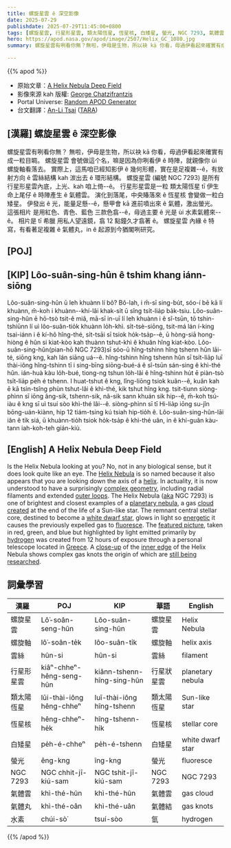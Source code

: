 ```yaml
---
title: 螺旋星雲 ê 深空影像
date: 2025-07-29
publishdate: 2025-07-29T11:45:00+0800
tags: [螺旋星雲, 行星形星雲, 類太陽恆星, 恆星核, 白矮星, 螢光, NGC 7293, 氣體雲, 氣體丸, 螺旋軸, 雲絲, 水素]
hero: https://apod.nasa.gov/apod/image/2507/Helix_GC_1080.jpg
summary: 螺旋星雲有咧看你無？無啦，伊毋是生物，所以袂 kā 你看，毋過伊看起來確實有成一粒目睭。

---
```


{{% apod %}}

- 原始文章：[A Helix Nebula Deep Field](https://apod.nasa.gov/apod/ap250729.html)
- 影像來源 kah 版權: [George Chatzifrantzis][George_Chatzifrantzis]
- Portal Universe: [Random APOD Generator](https://apod.nasa.gov/apod/random_apod.html)
- 台文翻譯：[An-Li Tsai][An-Li Tsai] ([TARA][TARA])


## [漢羅] 螺旋星雲 ê 深空影像
螺旋星雲有咧看你無？
無啦，伊毋是生物，所以袂 kā 你看，毋過伊看起來確實有成一粒目睭。
螺旋星雲 會號做這个名，嘛是因為你咧看伊 ê 時陣，就親像你 ùi 螺旋軸看落去。
實際上，這馬咱已經知影伊 ê 幾何形體，實在是足複雜--ê，有放射方向 ê 雲絲結構 kah 湠出去 ê 環形結構。
螺旋星雲 (編號 NGC 7293) 是所有行星形星雲內底，上光、kah 咱上倚--ê。
行星形星雲是一粒 類太陽恆星 tī 伊生命上尾仔 ê 時陣產生 ê 氣體雲。
演化到落尾，中央賰落來 ê 恆星核 會變做一粒白矮星。
伊發出 ê 光，能量足懸--ê，懸甲會 kā 進前噴出來 ê 氣體，激出螢光。
這張相片 是用紅色、青色、藍色 三款色翕--ê，毋過主要 ê 光是 ùi 水素氣體來--ê。
相片是 tī 希臘 用私人望遠鏡，翕 12 點鐘久才翕著 ê。
螺旋星雲 內緣 ê 特寫，有看著足複雜 ê 氣體丸，in ê 起源到今猶閣咧研究。


<!--
## [中文] 螺旋星雲深空
螺旋星雲在看你嗎？
不，從生物學角度來說並非如此，但它看起來確實很像一隻眼睛。
螺旋星雲之所以如此命名，是因為它看起來就像你沿著螺旋軸向下看。
實際上，現在人們了解到它擁有令人驚訝的複雜幾何結構，包括徑向細絲和延伸的外環。
螺旋星雲（又稱NGC 7293）是最明亮、最靠近的行星形星雲之一，行星狀星雲是一顆類太陽恆星生命末期形成的氣體雲。
殘留的中央恆星核注定會變成一顆白矮星，它發出的能量如此之高，以至於導致先前噴出的氣體發出螢光。
這張特色照片以紅、綠、藍三色拍攝，但主要以氫氣發出的光為亮點，是透過位於希臘的個人望遠鏡進行了12小時的曝光拍攝的。
螺旋星雲內緣的特寫顯示了複雜的氣體結，其起源仍在研究中。

-->

## [POJ] 

## [KIP] Lôo-suân-sing-hûn ê tshim khang iánn-siōng
Lôo-suân-sing-hûn ū leh khuànn lí bô?
Bô-lah, i m̄-sī sing-bu̍t, sóo-í bē kā lí khuànn, m̄-koh i khuànn--khí-lâi khak-si̍t ū sîng tsi̍t-lia̍p ba̍k-tsiu.
Lôo-suân-sing-hûn ē hō-tsò tsit-ê miâ, mā-sī in-uī lí leh khuànn i ê sî-tsūn, tō tshin-tshiūnn lí uì lôo-suân-tio̍k khuànn lo̍h-khì.
si̍t-tsè-siōng, tsit-má lán í-king tsai-iánn i ê kí-hô hîng-thé, si̍t-tsāi sī tsiok ho̍k-tsa̍p--ê, ū hòng-siā hong-hiòng ê hûn si kiat-kòo kah thuànn tshut-khì ê khuân hîng kiat-kòo.
Lôo-suân-sing-hûn(pian-hō NGC 7293)sī sóo-ū hîng-tshinn hîng tshenn hûn lāi-té, siōng kng, kah lán siāng uá--ê.
hîng-tshinn hîng tshenn hûn sī tsi̍t-lia̍p luī thài-iông hîng-tshinn tī i sing-bīng siōng-bué-á ê sî-tsūn sán-sing ê khì-thé hûn.
ián-huà kàu lo̍h-bué, tiong-ng tshun lo̍h-lâi ê hîng-tshinn hu̍t ē piàn-tsò tsi̍t-lia̍p pe̍h é tshenn.
I huat-tshut ê kng, lîng-liōng tsiok kuân--ê, kuân kah ē kā tsìn-tsîng phùn tshut-lâi ê khì-thé, kik tshut hîng kng.
tsit-tiunn siòng-phìnn sī iōng âng-sik, tshenn-sik, nâ-sik sann khuán sik hip--ê, m̄-koh tsú-iàu ê kng sī uì tsuí sòo khì-thé lâi--ê.
siòng-phìnn sī tī Hi-lia̍p iōng su-jîn bōng-uán-kiànn, hip 12 tiám-tsing kú tsiah hip-tio̍h ê.
Lôo-suân-sing-hûn-lāi iân ê ti̍k siá, ū khuànn-tio̍h tsiok ho̍k-tsa̍p ê khì-thé uân, in ê khí-guân kàu-tann iah-koh-teh gián-kiù.

## [English] A Helix Nebula Deep Field

Is the Helix Nebula looking at you?
No, not in any biological sense, but it does look quite like an eye.
The [Helix Nebula][Helix_Nebula] is so named because it also appears that you are looking down the axis of a [helix][helix].
In actuality, it is now understood to have a surprisingly [complex geometry][complex_geometry], including radial filaments and extended [outer loops][outer_loops].
The Helix Nebula ([aka][aka] NGC 7293) is one of brightest and closest examples of a [planetary nebula][planetary_nebula], a gas [cloud created][cloud_created] at the end of the life of a Sun-like star.
The remnant central stellar core, destined to become a [white dwarf star][white_dwarf_star], glows in light so [energetic][energetic] it causes the previously expelled gas to [fluoresce][fluoresce].
The [featured picture][featured_picture], taken in red, green, and blue but highlighted by light emitted primarily by [hydrogen][hydrogen] was created from 12 hours of exposure through a personal telescope located in [Greece][Greece].
A [close-up][close_up] of the [inner edge][inner_edge] of the Helix Nebula shows complex gas knots the origin of which are [still being researched][still_being_researched].


## 詞彙學習

| 漢羅 | POJ | KIP | 華語 | English |
| - | - | - | - | - |
| 螺旋星雲 | Lô͘-soân-seng-hûn | Lôo-suân-sing-hûn | 螺旋星雲 | Helix Nebula |
| 螺旋軸 | lô͘-soân-te̍k | lôo-suân-ti̍k | 螺旋軸 | helix axis |
| 雲絲 | hûn-si | hûn-si | 雲絲 | filament |
| 行星形星雲 | kiâⁿ-chheⁿ-hêng-seng-hûn | kiânn-tshenn-hîng-sing-hûn | 行星狀星雲 | planetary nebula |
| 類太陽恆星 | lūi-thài-iông hêng-chheⁿ | luī-thài-iông hîng-tshenn | 類太陽恆星 | Sun-like star |
| 恆星核 | hêng-chheⁿ-he̍k | hîng-tshenn-hi̍k | 恆星核 | stellar core |
| 白矮星 | pe̍h-é-chheⁿ | pe̍h-é-tshenn | 白矮星 | white dwarf star |
| 螢光 | êng-kng | îng-kng | 螢光 | fluoresce |
| NGC 7293 | NGC chhit-jī-kiú-sam | NGC tshit-jī-kiú-sam | NGC 7293 | NGC 7293 |
| 氣體雲 | khì-thé-hûn | khì-thé-hûn | 氣體雲 | gas cloud |
| 氣體丸 | khì-thé-oân | khì-thé-uân | 氣體結 | gas knots |
| 水素 | chúi-sò͘ | tsuí-sòo | 氫 | hydrogen |

{{% /apod %}}

[An-Li Tsai]: mailto:thianbun.taigi@gmail.com
[TARA]: https://tara.tw

[Copyright]: https://apod.nasa.gov/apod/fap/lib/about_apod.html#srapply
[License3]: https://creativecommons.org/licenses/by-nc-nd/3.0/
[License2]:https://creativecommons.org/licenses/by-nc-nd/2.0/

[Helix_Nebula]:https://en.wikipedia.org/wiki/Helix_Nebula
[helix]:http://mathworld.wolfram.com/Helix.html
[complex_geometry]:https://chandra.harvard.edu/deadstar/helix.html
[outer_loops]:https://apod.nasa.gov/apod/ap230507.html
[aka]:https://grammarist.com/acronym/a-k-a-or-aka/
[planetary_nebula]:https://en.wikipedia.org/wiki/Planetary_nebula
[cloud_created]:http://www.youtube.com/watch?v=KXNSYo8ZdoU
[white_dwarf_star]:https://apod.nasa.gov/apod/ap231224.html
[energetic]:https://science.nasa.gov/ems/10_ultravioletwaves
[fluoresce]:https://youtu.be/WnWIt0iz00A
[featured_picture]:https://www.facebook.com/photo/?fbid=729866973075216&set=a.149603584434894
[hydrogen]:http://www.astronomyknowhow.com/hydrogen-alpha.htm
[Greece]:https://en.wikipedia.org/wiki/Greece
[close_up]:http://www.youtube.com/watch?v=UwAKNMC2PeM
[inner_edge]:https://apod.nasa.gov/apod/ap080413.html
[still_being_researched]:https://ui.adsabs.harvard.edu/abs/2020MNRAS.491..758A/abstract
[Random_APOD_Generator]:https://apod.nasa.gov/apod/random_apod.html
[loopy_Sun]:https://apod.nasa.gov/apod/ap250730.html


[Search]:https://antwrp.gsfc.nasa.gov/cgi-bin/apod/apod_search
[RSS]:https://apod.com/feed.rss
[Discuss]:https://asterisk.apod.com/discuss_apod.php?date=250729
[Robert_Nemiroff]:http://www.phy.mtu.edu/faculty/Nemiroff.html
[MTU]:http://www.phy.mtu.edu/
[Jerry_Bonnell]:https://antwrp.gsfc.nasa.gov/htmltest/jbonnell/www/bonnell.html
[UMCP]:http://www.astro.umd.edu/
[NASA_Web_Privacy]:https://www.nasa.gov/about/highlights/HP_Privacy.html
[Accessibility]:https://www.nasa.gov/general/accessibility/
[Notices]:https://www.nasa.gov/privacy/
[ASD]:https://astrophysics.gsfc.nasa.gov/
[NASA]:https://www.nasa.gov/
[GSFC]:https://www.nasa.gov/centers/goddard/
[NASA_Science_Activation]:https://science.nasa.gov/learners
[Michigan_Tech_U]:http://www.mtu.edu/
[George_Chatzifrantzis]:https://www.facebook.com/GeorgeChatzifrantzis